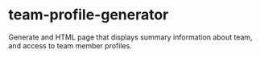 # team-profile-generator
Generate and HTML page that displays summary information about team, and access to team member profiles.
